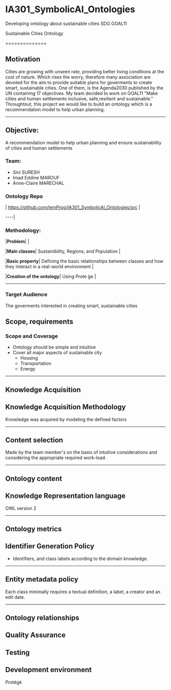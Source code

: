 # IA301_SymbolicAI_Ontologies

Developing ontology about sustainable cities SDG GOAL11

Sustainable Cities Ontology

==============
##  Motivation

Cities are growing with unseen rate, providing better living conditions at the cost of nature. Which rises the worry, therefore many association are devoted for the aim to provide suitable plans for goverments to create smart, sustainable cities. One of them, is the Agenda2030 published by the UN containing 17 objectives. My team decided to work on GOAL11 "Make  cities  and  human  settlements  inclusive,  safe,resilient  and  sustainable.” Throughtout, this project we would like to build an ontology which is a recommendation model to help urban planning.

----

## Objective:  
 
A recommendation model to help urban planning and ensure sustainability of cities and human settlements
 
### Team:

- Sini SURESH
- Imad Eddine MAROUF
- Anne-Claire MARECHAL

### Ontology Repo

| https://github.com/IemProg/IA301_SymbolicAI_Ontologies/src |

----|

### Methodology:

|**Problem**| |

|**Main classes**| Sustainibility, Regions, and Population |

|**Basic property**| Defining the basic relationships between classes and how they interact in a real-world environment |

|**Creation of the ontology**| Using Prote ́ge ́|

----


### Target Audience

The goverments interested in creating smart, sustainable cities

## Scope, requirements

### Scope and Coverage

- Оntology should be simple and intuitive
- Cover all major aspects of sustainable city
	- Housing
	- Transportation
	- Energy 

----

## Knowledge Acquisition

## Knowledge Acquisition Methodology

Knowledge was acquired by modeling the defined factors 

----

## Content selection

Made by the team member's on the basis of intuitive considerations and considering the appropriate required work-load.

----

## Ontology content

## Knowledge Representation language

 OWL version 2

----


## Ontology metrics

## Identifier Generation Policy

- Identifiers, and class labels according to the domain knowledge.

----

## Entity metadata policy

Each class minimally requires a textual definition, a label, a creator and an edit date.

----

## Ontology relationships

## Quality Assurance

## Testing

## Development environment

Protégé
